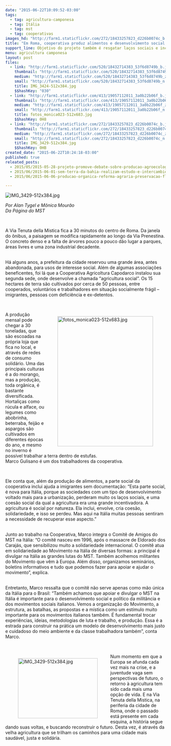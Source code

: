 ```yaml
---
date: "2015-06-22T10:09:52-03:00"
tags:
  - tag: agricultura-camponesa
  - tag: Itália
  - tag: mst
  - tag: cooperativas
images_hd: "http://farm1.staticflickr.com/272/18433257823_d226b0074c_b.jpg"
title: "Em Roma, cooperativa produz alimentos e desenvolvimento social dentro da cidade"
support_line: Objetivo do projeto também é resgatar laços sociais e incluir socialmente imigrantes e outros grupos frágeis.
menu: agricultura camponesa
layout: post
files:
  - link: "http://farm1.staticflickr.com/520/18432714383_53f6d8749b_b.jpg"
    thumbnail: "http://farm1.staticflickr.com/520/18432714383_53f6d8749b_t.jpg"
    medium: "http://farm1.staticflickr.com/520/18432714383_53f6d8749b_z.jpg"
    small: "http://farm1.staticflickr.com/520/18432714383_53f6d8749b_n.jpg"
    title: IMG_3424-512x384.jpg
    $$hashKey: "030"
  - link: "http://farm1.staticflickr.com/413/19057112011_3a0b22b06f_b.jpg"
    thumbnail: "http://farm1.staticflickr.com/413/19057112011_3a0b22b06f_t.jpg"
    medium: "http://farm1.staticflickr.com/413/19057112011_3a0b22b06f_z.jpg"
    small: "http://farm1.staticflickr.com/413/19057112011_3a0b22b06f_n.jpg"
    title: fotos_monica023-512x683.jpg
    $$hashKey: 0H8
  - link: "http://farm1.staticflickr.com/272/18433257823_d226b0074c_b.jpg"
    thumbnail: "http://farm1.staticflickr.com/272/18433257823_d226b0074c_t.jpg"
    medium: "http://farm1.staticflickr.com/272/18433257823_d226b0074c_z.jpg"
    small: "http://farm1.staticflickr.com/272/18433257823_d226b0074c_n.jpg"
    title: IMG_3429-512x384.jpg
    $$hashKey: 0HB
created_date: "2015-06-22T10:24:18-03:00"
published: true
releated_posts:
  - 2015/05/2015-05-28-projeto-promove-debate-sobre-producao-agroecologica-do-mst.md
  - 2015/06/2015-06-01-sem-terra-da-bahia-realizam-estudo-e-intercambio-de-experiencias-agroecologicas.md
  - 2015/06/2015-06-06-producao-organica-reforma-agraria-preservacao-florestal-a-historia-do-sitio-a-boa-terra.md

---
```

<p><img alt="IMG_3429-512x384.jpg" src="http://farm1.staticflickr.com/272/18433257823_d226b0074c_b.jpg" /></p>

<p><em>Por Alan Tygel e M&ocirc;nica Mour&atilde;o<br />
Da P&aacute;gina do MST</em></p>

<p>&nbsp;</p>

<p>A Via Tenuta della Mistica fica a 30 minutos do centro de Roma. Da janela do &ocirc;nibus, a paisagem se modifica rapidamente ao longo da Via Prenestina. O concreto denso e a falta de &aacute;rvores pouco a pouco d&atilde;o lugar a parques, &aacute;reas livres e uma zona industrial decadente.</p>

<p><br />
H&aacute; alguns anos, a prefeitura da cidade reservou uma grande &aacute;rea, antes abandonada, para usos de interesse social. Al&eacute;m de algumas associa&ccedil;&otilde;es beneficentes, foi l&aacute; que a Cooperativa Agricoltura Capodarco instalou sua segunda sede, onde desenvolve a chamada &ldquo;agricultura social&rdquo;. Os 15 hectares de terra s&atilde;o cultivados por cerca de 50 pessoas, entre cooperados, volunt&aacute;rios e trabalhadores em situa&ccedil;&atilde;o socialmente fr&aacute;gil &ndash; imigrantes, pessoas com defici&ecirc;ncia e ex-detentos.</p>

<p>&nbsp;</p>

<figure class="image" style="float:right"><img alt="fotos_monica023-512x683.jpg" height="407" src="http://farm1.staticflickr.com/413/19057112011_3a0b22b06f_b.jpg" width="300" />
<figcaption></figcaption>
</figure>

<p>A produ&ccedil;&atilde;o mensal pode chegar a 30 toneladas, que s&atilde;o escoadas na pr&oacute;pria loja que fica no local, e atrav&eacute;s de redes de consumo solid&aacute;rio. Uma das principais culturas &eacute; a do morango, mas a produ&ccedil;&atilde;o, toda org&acirc;nica, &eacute; bastante diversificada. Hortali&ccedil;as como r&uacute;cula e alface, ou legumes como abobrinha, beterraba, feij&atilde;o e aspargos s&atilde;o cultivados em diferentes &eacute;pocas do ano, e mesmo no inverno &eacute; poss&iacute;vel trabalhar a terra dentro de estufas.<br />
Marco Gulisano &eacute; um dos trabalhadores da cooperativa.&nbsp;</p>

<p>&nbsp;</p>

<p>Ele conta que, al&eacute;m da produ&ccedil;&atilde;o de alimentos, a parte social da cooperativa inclui ajuda a imigrantes sem documenta&ccedil;&atilde;o: &ldquo;Esta parte social, &eacute; nova para It&aacute;lia, porque as sociedades com um tipo de desenvolvimento voltado mais para a urbaniza&ccedil;&atilde;o, perderam muito os la&ccedil;os sociais, e uma coes&atilde;o social da qual a agricultura era uma grande incentivadora. A agricultura &eacute; social por natureza. Ela inclui, envolve, cria coes&atilde;o, solidariedade, e isso se perdeu. Mas aqui na It&aacute;lia muitas pessoas sentiram a necessidade de recuperar esse aspecto.&rdquo;</p>

<p><br />
Junto ao trabalho na Cooperativa, Marco integra o Comit&ecirc; de Amigos do MST na It&aacute;lia: &ldquo;O comit&ecirc; nasceu em 1996, ap&oacute;s o massacre de Eldorado dos Caraj&aacute;s, que sensibilizou muito a solidariedade internacional. O comit&ecirc; atua em solidariedade ao Movimento na It&aacute;lia de diversas formas: a principal &eacute; divulgar na It&aacute;lia as grandes lutas do MST. Tamb&eacute;m acolhemos militantes do Movimento que v&ecirc;m &agrave; Europa. Al&eacute;m disso, organizamos semin&aacute;rios, boletins informativos e tudo que podemos fazer para apoiar e ajudar o movimento&rdquo;, explica.</p>

<p><br />
Entretanto, Marco ressalta que o comit&ecirc; n&atilde;o serve apenas como m&atilde;o &uacute;nica da It&aacute;lia para o Brasil: &ldquo;Tamb&eacute;m achamos que apoiar e divulgar o MST na It&aacute;lia &eacute; importante para o desenvolvimento social e pol&iacute;tico da milit&acirc;ncia e dos movimentos sociais italianos. Vemos a organiza&ccedil;&atilde;o do Movimento, a estrutura, as batalhas, as propostas e a m&iacute;stica como um est&iacute;mulo muito importante para os movimentos italianos tamb&eacute;m. &Eacute; fundamental trocar experi&ecirc;ncias, ideias, metodologias de luta e trabalho, e produ&ccedil;&atilde;o. Essa &eacute; a estrada para construir na pr&aacute;tica um modelo de desenvolvimento mais justo e cuidadoso do meio ambiente e da classe trabalhadora tamb&eacute;m&rdquo;, conta Marco.</p>

<p>&nbsp;</p>

<figure class="image" style="float:left"><img alt="IMG_3429-512x384.jpg" height="188" src="http://farm1.staticflickr.com/272/18433257823_d226b0074c_b.jpg" width="250" />
<figcaption></figcaption>
</figure>

<p>Num momento em que a Europa se afunda cada vez mais na crise, e a juventude vaga sem perspectivas de futuro, o retorno &agrave; agricultura tem sido cada mais uma op&ccedil;&atilde;o de vida. E na Via Tenuta della Mistica, na periferia da cidade de Roma, onde o passado est&aacute; presente em cada esquina, a hist&oacute;ria segue dando suas voltas, e buscando reconstruir o futuro. Desta vez, &eacute; atrav&eacute;s da velha agricultura que se trilham os caminhos para uma cidade mais saud&aacute;vel, justa e solid&aacute;ria.</p>
